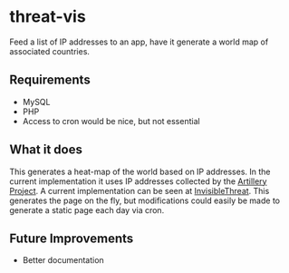 threat-vis
==========

Feed a list of IP addresses to an app, have it generate a world map of associated countries.

Requirements
------------
* MySQL
* PHP
* Access to cron would be nice, but not essential

What it does
------------
This generates a heat-map of the world based on IP addresses. In the current implementation it
uses IP addresses collected by the [Artillery Project][1]. A current implementation can be seen
at [InvisibleThreat][2]. This generates the page on the fly, but modifications could easily be 
made to generate a static page each day via cron.

[1]: https://www.trustedsec.com/downloads/artillery/ "Artillery Project"
[2]: https://www.invisiblethreat.ca/daily_threat_vis/ "InvisibleThreat"

Future Improvements
-------------------
* Better documentation

